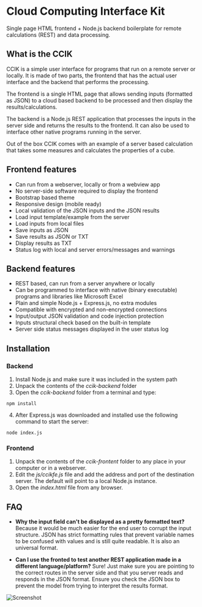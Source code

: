 # Cloud Computing Interface Kit
Single page HTML frontend + Node.js backend boilerplate for remote calculations (REST) and data processing.

## What is the CCIK

CCIK is a simple user interface for programs that run on a remote server or locally. It is made of two parts, the frontend that has the actual user interface and the backend that performs the processing.

The frontend is a single HTML page that allows sending inputs (formatted as JSON) to a cloud based backend to be processed and then display the results/calculations.

The backend is a Node.js REST application that processes the inputs in the server side and returns the results to the frontend. It can also be used to interface other native programs running in the server.

Out of the box CCIK comes with an example of a server based calculation that takes some measures and calculates the properties of a cube.

## Frontend features
* Can run from a webserver, locally or from a webview app
* No server-side software required to display the frontend
* Bootstrap based theme
* Responsive design (mobile ready)
* Local validation of the JSON inputs and the JSON results
* Load input template/example from the server
* Load inputs from local files
* Save inputs as JSON
* Save results as JSON or TXT
* Display results as TXT
* Status log with local and server errors/messages and warnings

## Backend features
* REST based, can run from a server anywhere or locally
* Can be programmed to interface with native (binary executable) programs and libraries like Microsoft Excel
* Plain and simple Node.js + Express.js, no extra modules
* Compatible with encrypted and non-encrypted connections
* Input/output JSON validation and code injection protection
* Inputs structural check based on the built-in template
* Server side status messages displayed in the user status log

## Installation

### Backend
1. Install Node.js and make sure it was included in the system path
2. Unpack the contents of the *ccik-backend* folder
3. Open the *ccik-backend* folder from a terminal and type:
```
npm install
````
4. After Express.js was downloaded and installed use the following command to start the server:
```
node index.js
````

### Frontend
 1. Unpack the contents of the *ccik-frontent* folder to any place in your computer or in a webserver.
 2. Edit the *js/ccikfe.js* file and add the address and port of the destination server. The default will point to a local Node.js instance.
 3. Open the *index.html* file from any browser.

## FAQ

* **Why the input field can't be displayed as a pretty formatted text?** Because it would be much easier for the end user to corrupt the input structure. JSON has strict formatting rules that prevent variable names to be confused with values and is still quite readable. It is also an universal format.

* **Can I use the fronted to test another REST application made in a different language/platform?** Sure! Just make sure you are pointing to the correct routes in the server side and that you server reads and responds in the JSON format. Ensure you check the JSON box to prevent the model from trying to interpret the results format.


 ![Screenshot](./ccik-Screenshot.png) 